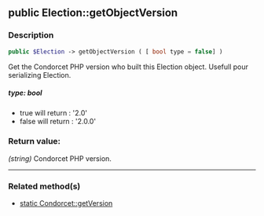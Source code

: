 ## public Election::getObjectVersion

### Description    

```php
public $Election -> getObjectVersion ( [ bool type = false] )
```

Get the Condorcet PHP version who built this Election object. Usefull pour serializing Election.    


##### **type:** *bool*   
* true will return : '2.0'
* false will return : '2.0.0'    



### Return value:   

*(string)* Condorcet PHP version.


---------------------------------------

### Related method(s)      

* [static Condorcet::getVersion](../Condorcet%20Class/public%20static%20Condorcet--getVersion.md)    
